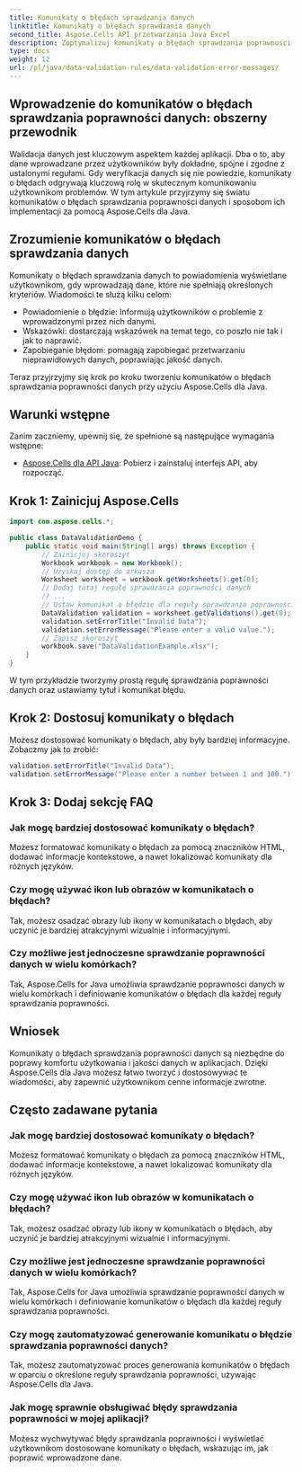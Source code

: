 ```yaml
---
title: Komunikaty o błędach sprawdzania danych
linktitle: Komunikaty o błędach sprawdzania danych
second_title: Aspose.Cells API przetwarzania Java Excel
description: Zoptymalizuj komunikaty o błędach sprawdzania poprawności danych za pomocą Aspose.Cells dla Java. Dowiedz się, jak tworzyć, dostosowywać i ulepszać doświadczenie użytkownika.
type: docs
weight: 12
url: /pl/java/data-validation-rules/data-validation-error-messages/
---
```


## Wprowadzenie do komunikatów o błędach sprawdzania poprawności danych: obszerny przewodnik

Walidacja danych jest kluczowym aspektem każdej aplikacji. Dba o to, aby dane wprowadzane przez użytkowników były dokładne, spójne i zgodne z ustalonymi regułami. Gdy weryfikacja danych się nie powiedzie, komunikaty o błędach odgrywają kluczową rolę w skutecznym komunikowaniu użytkownikom problemów. W tym artykule przyjrzymy się światu komunikatów o błędach sprawdzania poprawności danych i sposobom ich implementacji za pomocą Aspose.Cells dla Java.

## Zrozumienie komunikatów o błędach sprawdzania danych

Komunikaty o błędach sprawdzania danych to powiadomienia wyświetlane użytkownikom, gdy wprowadzają dane, które nie spełniają określonych kryteriów. Wiadomości te służą kilku celom:

- Powiadomienie o błędzie: Informują użytkowników o problemie z wprowadzonymi przez nich danymi.
- Wskazówki: dostarczają wskazówek na temat tego, co poszło nie tak i jak to naprawić.
- Zapobieganie błędom: pomagają zapobiegać przetwarzaniu nieprawidłowych danych, poprawiając jakość danych.

Teraz przyjrzyjmy się krok po kroku tworzeniu komunikatów o błędach sprawdzania poprawności danych przy użyciu Aspose.Cells dla Java.

## Warunki wstępne

Zanim zaczniemy, upewnij się, że spełnione są następujące wymagania wstępne:

- [Aspose.Cells dla API Java](https://releases.aspose.com/cells/java/): Pobierz i zainstaluj interfejs API, aby rozpocząć.

## Krok 1: Zainicjuj Aspose.Cells

```java
import com.aspose.cells.*;

public class DataValidationDemo {
    public static void main(String[] args) throws Exception {
        // Zainicjuj skoroszyt
        Workbook workbook = new Workbook();
        // Uzyskaj dostęp do arkusza
        Worksheet worksheet = workbook.getWorksheets().get(0);
        // Dodaj tutaj regułę sprawdzania poprawności danych
        // ...
        // Ustaw komunikat o błędzie dla reguły sprawdzania poprawności
        DataValidation validation = worksheet.getValidations().get(0);
        validation.setErrorTitle("Invalid Data");
        validation.setErrorMessage("Please enter a valid value.");
        // Zapisz skoroszyt
        workbook.save("DataValidationExample.xlsx");
    }
}
```

W tym przykładzie tworzymy prostą regułę sprawdzania poprawności danych oraz ustawiamy tytuł i komunikat błędu.

## Krok 2: Dostosuj komunikaty o błędach

Możesz dostosować komunikaty o błędach, aby były bardziej informacyjne. Zobaczmy jak to zrobić:

```java
validation.setErrorTitle("Invalid Data");
validation.setErrorMessage("Please enter a number between 1 and 100.");
```

## Krok 3: Dodaj sekcję FAQ

### Jak mogę bardziej dostosować komunikaty o błędach?

Możesz formatować komunikaty o błędach za pomocą znaczników HTML, dodawać informacje kontekstowe, a nawet lokalizować komunikaty dla różnych języków.

### Czy mogę używać ikon lub obrazów w komunikatach o błędach?

Tak, możesz osadzać obrazy lub ikony w komunikatach o błędach, aby uczynić je bardziej atrakcyjnymi wizualnie i informacyjnymi.

### Czy możliwe jest jednoczesne sprawdzanie poprawności danych w wielu komórkach?

Tak, Aspose.Cells for Java umożliwia sprawdzanie poprawności danych w wielu komórkach i definiowanie komunikatów o błędach dla każdej reguły sprawdzania poprawności.

## Wniosek

Komunikaty o błędach sprawdzania poprawności danych są niezbędne do poprawy komfortu użytkowania i jakości danych w aplikacjach. Dzięki Aspose.Cells dla Java możesz łatwo tworzyć i dostosowywać te wiadomości, aby zapewnić użytkownikom cenne informacje zwrotne.

## Często zadawane pytania

### Jak mogę bardziej dostosować komunikaty o błędach?

Możesz formatować komunikaty o błędach za pomocą znaczników HTML, dodawać informacje kontekstowe, a nawet lokalizować komunikaty dla różnych języków.

### Czy mogę używać ikon lub obrazów w komunikatach o błędach?

Tak, możesz osadzać obrazy lub ikony w komunikatach o błędach, aby uczynić je bardziej atrakcyjnymi wizualnie i informacyjnymi.

### Czy możliwe jest jednoczesne sprawdzanie poprawności danych w wielu komórkach?

Tak, Aspose.Cells for Java umożliwia sprawdzanie poprawności danych w wielu komórkach i definiowanie komunikatów o błędach dla każdej reguły sprawdzania poprawności.

### Czy mogę zautomatyzować generowanie komunikatu o błędzie sprawdzania poprawności danych?

Tak, możesz zautomatyzować proces generowania komunikatów o błędach w oparciu o określone reguły sprawdzania poprawności, używając Aspose.Cells dla Java.

### Jak mogę sprawnie obsługiwać błędy sprawdzania poprawności w mojej aplikacji?

Możesz wychwytywać błędy sprawdzania poprawności i wyświetlać użytkownikom dostosowane komunikaty o błędach, wskazując im, jak poprawić wprowadzone dane.